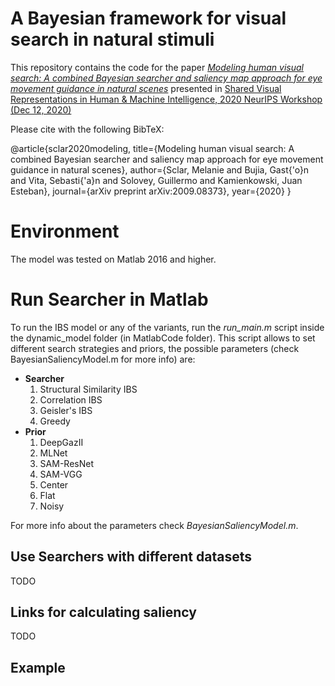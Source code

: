 # A Bayesian framework for visual search in natural stimuli

This repository contains the code for the paper [*Modeling human visual search: A combined Bayesian searcher and saliency map approach for eye movement guidance in natural scenes*](https://arxiv.org/pdf/2009.08373) presented in [Shared Visual Representations in Human & Machine Intelligence,
2020 NeurIPS Workshop (Dec 12, 2020)](https://www.svrhm.com/)

Please cite with the following BibTeX: 

@article{sclar2020modeling,
  title={Modeling human visual search: A combined Bayesian searcher and saliency map approach for eye movement guidance in natural scenes},
  author={Sclar, Melanie and Bujia, Gast{\'o}n and Vita, Sebasti{\'a}n and Solovey, Guillermo and Kamienkowski, Juan Esteban},
  journal={arXiv preprint arXiv:2009.08373},
  year={2020}
}

# Environment
The model was tested on Matlab 2016 and higher.

# Run Searcher in Matlab
To run the IBS model or any of the variants, run the *run\_main.m* script inside the dynamic_model folder (in MatlabCode folder). This script allows to set different search strategies and priors, the possible parameters (check BayesianSaliencyModel.m for more info) are:

* **Searcher**
	1. Structural Similarity IBS 	
	1. Correlation IBS 
	2. Geisler's IBS
	3. Greedy
* **Prior**
	1. DeepGazII
	2. MLNet
	3. SAM-ResNet
	4. SAM-VGG
	5. Center
	6. Flat
	7. Noisy

For more info about the parameters check *BayesianSaliencyModel.m*.

## Use Searchers with different datasets

TODO

## Links for calculating saliency

TODO

## Example

